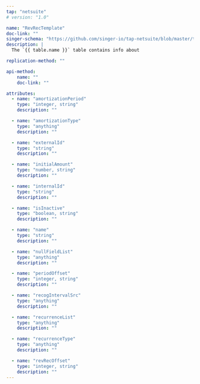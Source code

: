 ```yaml
---
tap: "netsuite"
# version: "1.0"

name: "RevRecTemplate"
doc-link: ""
singer-schema: "https://github.com/singer-io/tap-netsuite/blob/master/tap_netsuite/schemas/RevRecTemplate.json"
description: |
  The `{{ table.name }}` table contains info about 

replication-method: ""

api-method:
    name: ""
    doc-link: ""

attributes:
  - name: "amortizationPeriod"
    type: "integer, string"
    description: ""

  - name: "amortizationType"
    type: "anything"
    description: ""

  - name: "externalId"
    type: "string"
    description: ""

  - name: "initialAmount"
    type: "number, string"
    description: ""

  - name: "internalId"
    type: "string"
    description: ""

  - name: "isInactive"
    type: "boolean, string"
    description: ""

  - name: "name"
    type: "string"
    description: ""

  - name: "nullFieldList"
    type: "anything"
    description: ""

  - name: "periodOffset"
    type: "integer, string"
    description: ""

  - name: "recogIntervalSrc"
    type: "anything"
    description: ""

  - name: "recurrenceList"
    type: "anything"
    description: ""

  - name: "recurrenceType"
    type: "anything"
    description: ""

  - name: "revRecOffset"
    type: "integer, string"
    description: ""
---
```

